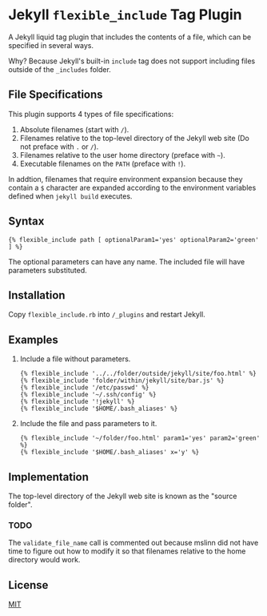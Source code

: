 # Jekyll `flexible_include` Tag Plugin

A Jekyll liquid tag plugin that includes the contents of a file, which can be specified in several ways.

Why? Because Jekyll's built-in `include` tag does not support including files outside of the `_includes` folder.


## File Specifications
This plugin supports 4 types of file specifications:

1. Absolute filenames (start with `/`).
2. Filenames relative to the top-level directory of the Jekyll web site (Do not preface with `.` or `/`).
3. Filenames relative to the user home directory (preface with `~`).
4. Executable filenames on the `PATH` (preface with `!`).

In addtion, filenames that require environment expansion because they contain a <code>$</code> character are
expanded according to the environment variables defined when <code>jekyll build</code> executes.


## Syntax
```
{% flexible_include path [ optionalParam1='yes' optionalParam2='green' ] %}
```

The optional parameters can have any name.
The included file will have parameters substituted.


## Installation

Copy `flexible_include.rb` into `/_plugins` and restart Jekyll.


## Examples

1. Include a file without parameters.
   ```
   {% flexible_include '../../folder/outside/jekyll/site/foo.html' %}
   {% flexible_include 'folder/within/jekyll/site/bar.js' %}
   {% flexible_include '/etc/passwd' %}
   {% flexible_include '~/.ssh/config' %}
   {% flexible_include '!jekyll' %}
   {% flexible_include '$HOME/.bash_aliases' %}
   ```

2. Include the file and pass parameters to it.
   ```
   {% flexible_include '~/folder/foo.html' param1='yes' param2='green' %}
   {% flexible_include '$HOME/.bash_aliases' x='y' %}
   ```


## Implementation

The top-level directory of the Jekyll web site is known as the "source folder".

### TODO

The `validate_file_name` call is commented out because mslinn did not have time
to figure out how to modify it so that filenames relative to the home directory would work.


## License

[MIT](./LICENSE)
